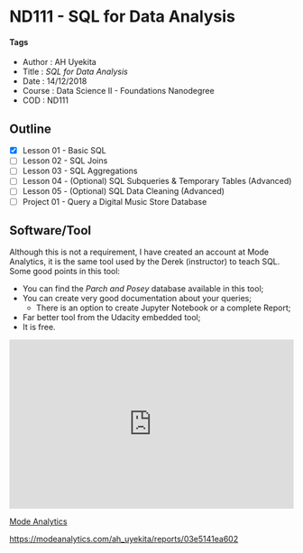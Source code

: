 # ND111 - SQL for Data Analysis

#### Tags
* Author : AH Uyekita
* Title  :  _SQL for Data Analysis_
* Date   : 14/12/2018
* Course : Data Science II - Foundations Nanodegree
* COD    : ND111

## Outline

* [x] Lesson 01 - Basic SQL
* [ ] Lesson 02 - SQL Joins
* [ ] Lesson 03 - SQL Aggregations
* [ ] Lesson 04 - (Optional) SQL Subqueries & Temporary Tables (Advanced)
* [ ] Lesson 05 - (Optional) SQL Data Cleaning (Advanced)
* [ ] Project 01 - Query a Digital Music Store Database

## Software/Tool

Although this is not a requirement, I have created an account at Mode Analytics, it is the same tool used by the Derek (instructor) to teach SQL. Some good points in this tool:

* You can find the _Parch and Posey_ database available in this tool;
* You can create very good documentation about your queries;
    * There is an option to create Jupyter Notebook or a complete Report;
* Far better tool from the Udacity embedded tool;
* It is free.

<iframe src="https://modeanalytics.com/ah_uyekita/reports/03e5141ea602/embed" width="100%" height="300" frameborder="0"></iframe>

<a href="https://modeanalytics.com/ah_uyekita/reports/03e5141ea602/embed" class="mode-embed">Mode Analytics</a><script src="https://modeanalytics.com/embed/embed.js"></script>

https://modeanalytics.com/ah_uyekita/reports/03e5141ea602
